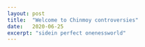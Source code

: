 ```yaml
---
layout: post
title:  "Welcome to Chinmoy controversies"
date:   2020-06-25
excerpt: "sidein perfect onenessworld"
---
```

